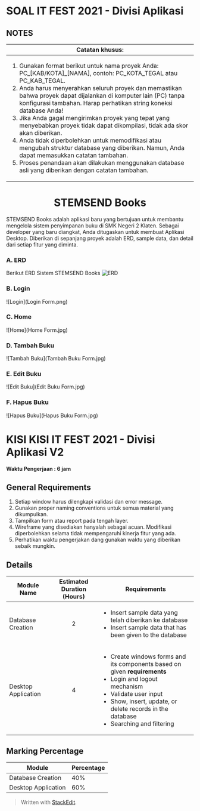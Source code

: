 # SOAL IT FEST 2021 - Divisi Aplikasi

## NOTES

|Catatan khusus:|
|--|
|<ol><li>Gunakan format berikut untuk nama proyek Anda: PC_[KAB/KOTA]_[NAMA], contoh: PC_KOTA_TEGAL atau PC_KAB_TEGAL.</li> <li>Anda harus menyerahkan seluruh proyek dan memastikan bahwa proyek dapat dijalankan di komputer lain (PC) tanpa konfigurasi tambahan. Harap perhatikan string koneksi database Anda! </li> <li> Jika Anda gagal mengirimkan proyek yang tepat yang menyebabkan proyek tidak dapat dikompilasi, tidak ada skor akan diberikan. </li> <li> Anda tidak diperbolehkan untuk memodifikasi atau mengubah struktur database yang diberikan. Namun, Anda dapat memasukkan catatan tambahan. </li> <li> Proses penandaan akan dilakukan menggunakan database asli yang diberikan dengan catatan tambahan. </li> </ol>|

<h1 align="center">STEMSEND Books</h1>

STEMSEND Books adalah aplikasi baru yang bertujuan untuk membantu mengelola sistem penyimpanan buku di SMK Negeri 2 Klaten. Sebagai developer yang baru diangkat, Anda ditugaskan untuk membuat Aplikasi Desktop. Diberikan di sepanjang proyek adalah ERD, sample data, dan detail dari setiap fitur yang diminta.

### A. ERD
Berikut ERD Sistem STEMSEND Books
![ERD](https://lh6.googleusercontent.com/qXjP5BXvT0Iur8w6Ay_ywyhkKHggRbeLUGuzMinPObalDPwYNWZ7c-zyOIYNLrNI1482xKSFWqFfbhcYj7QgjC52-FY-tVWoMwb37rth)

### B. Login
![Login](Login Form.png)

### C. Home
![Home](Home Form.jpg)

### D. Tambah Buku
![Tambah Buku](Tambah Buku Form.jpg)

### E. Edit Buku
![Edit Buku](Edit Buku Form.jpg)

### F. Hapus Buku
![Hapus Buku](Hapus Buku Form.jpg)




# KISI KISI IT FEST 2021 - Divisi Aplikasi V2
**Waktu Pengerjaan : 6 jam**
## General Requirements

1. Setiap window harus dilengkapi validasi dan error message.
2. Gunakan proper naming conventions untuk semua material yang dikumpulkan.
3. Tampilkan form atau report pada tengah layer.
4. Wireframe yang disediakan hanyalah sebagai acuan. Modifikasi diperbolehkan selama tidak mempengaruhi kinerja fitur yang ada.
5. Perhatikan waktu pengerjakan dang gunakan waktu yang diberikan sebaik mungkin.

## Details 

|Module Name  |  Estimated Duration (Hours)| Requirements |
|--|--|--|
|Database Creation|<p align="center">2</p>|<ul> <li>Insert sample data yang telah diberikan ke database</li> <li>Insert sample data that has been given to the database</li> |
| Desktop Application| <p align="center"> 4 </p> | <ul><li> Create windows forms and its components based on given __requirements__ </li> <li>Login and logout mechanism</li> <li> Validate user input </li> <li> Show, insert, update, or delete records in the database </li> <li> Searching and filtering </li></ul>

## Marking Percentage
|Module|Percentage|
|--|--|
|Database Creation| 40%|
|Desktop Application| 60%|
> Written with [StackEdit](https://stackedit.io/).

